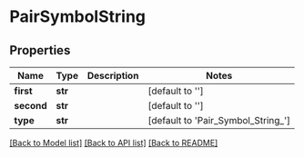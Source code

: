 # PairSymbolString

## Properties
Name | Type | Description | Notes
------------ | ------------- | ------------- | -------------
**first** | **str** |  | [default to '']
**second** | **str** |  | [default to '']
**type** | **str** |  | [default to 'Pair_Symbol_String_']

[[Back to Model list]](../README.md#documentation-for-models) [[Back to API list]](../README.md#documentation-for-api-endpoints) [[Back to README]](../README.md)


